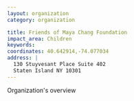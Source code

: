 ```yaml
---
layout: organization
category: organization

title: Friends of Maya Chang Foundation
impact_area: Children
keywords: 
coordinates: 40.642914,-74.077034
address: |
  130 Stuyvesant Place Suite 402
  Staten Island NY 10301
---
```

Organization's overview
